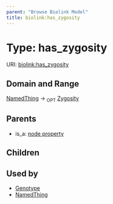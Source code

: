 ```yaml
---
parent: "Browse Biolink Model"
title: biolink:has_zygosity
---
```


# Type: has_zygosity




URI: [biolink:has_zygosity](https://w3id.org/biolink/vocab/has_zygosity)



## Domain and Range

[NamedThing](NamedThing.md) ->  <sub>OPT</sub> [Zygosity](Zygosity.md)

## Parents

 *  is_a: [node property](node_property.md)

## Children


## Used by

 * [Genotype](Genotype.md)
 * [NamedThing](NamedThing.md)
